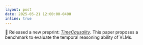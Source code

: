 ```yaml
---
layout: post
date: 2025-05-21 12:00:00-0400
inline: true
---
```


🌟 Released a new preprint: [*TimeCausality*](https://arxiv.org/abs/2505.15435). This paper proposes a benchmark to evaluate the temporal reasoning ability of VLMs.
